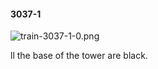 #### 3037-1
![train-3037-1-0.png](https://github.com/lil-lab/nlvr/raw/master/nlvr/train/images/68/train-3037-1-0.png "train-3037-1-0.png")

ll the base of the tower are black.